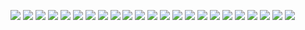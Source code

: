 ![](abstraction.001.jpg)
![](abstraction.002.jpg)
![](abstraction.003.jpg)
![](abstraction.004.jpg)
![](abstraction.005.jpg)
![](abstraction.006.jpg)
![](abstraction.007.jpg)
![](abstraction.008.jpg)
![](abstraction.009.jpg)
![](abstraction.010.jpg)
![](abstraction.011.jpg)
![](abstraction.012.jpg)
![](abstraction.013.jpg)
![](abstraction.014.jpg)
![](abstraction.015.jpg)
![](abstraction.016.jpg)
![](abstraction.017.jpg)
![](abstraction.018.jpg)
![](abstraction.019.jpg)
![](abstraction.020.jpg)
![](abstraction.021.jpg)
![](abstraction.022.jpg)
![](abstraction.023.jpg)
